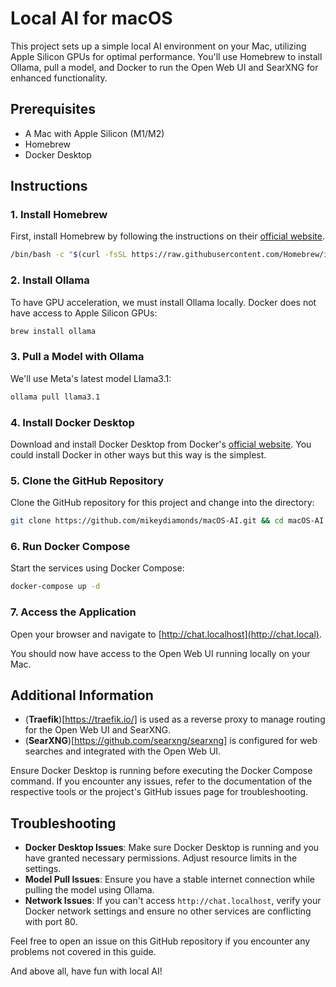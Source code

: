 # Local AI for macOS

This project sets up a simple local AI environment on your Mac, utilizing Apple Silicon GPUs for optimal performance. You'll use Homebrew to install Ollama, pull a model, and Docker to run the Open Web UI and SearXNG for enhanced functionality.

## Prerequisites

- A Mac with Apple Silicon (M1/M2)
- Homebrew
- Docker Desktop

## Instructions

### 1. Install Homebrew

First, install Homebrew by following the instructions on their [official website](https://brew.sh/).

```sh
/bin/bash -c "$(curl -fsSL https://raw.githubusercontent.com/Homebrew/install/HEAD/install.sh)"
```
### 2. Install Ollama

To have GPU acceleration, we must install Ollama locally. Docker does not have access to Apple Silicon GPUs:

```sh
brew install ollama
```

### 3. Pull a Model with Ollama

We'll use Meta's latest model Llama3.1:

```sh
ollama pull llama3.1
```

### 4. Install Docker Desktop
Download and install Docker Desktop from Docker's [official website](https://www.docker.com/products/docker-desktop/). You could install Docker in other ways but this way is the simplest.

### 5. Clone the GitHub Repository
Clone the GitHub repository for this project and change into the directory:

```sh
git clone https://github.com/mikeydiamonds/macOS-AI.git && cd macOS-AI
```

### 6. Run Docker Compose

Start the services using Docker Compose:

```sh
docker-compose up -d
```

### 7. Access the Application

Open your browser and navigate to [http://chat.localhost](http://chat.local).

You should now have access to the Open Web UI running locally on your Mac.

## Additional Information

- (**Traefik**)[https://traefik.io/] is used as a reverse proxy to manage routing for the Open Web UI and SearXNG.
- (**SearXNG**)[https://github.com/searxng/searxng] is configured for web searches and integrated with the Open Web UI.

Ensure Docker Desktop is running before executing the Docker Compose command. If you encounter any issues, refer to the documentation of the respective tools or the project's GitHub issues page for troubleshooting.

## Troubleshooting

- **Docker Desktop Issues**: Make sure Docker Desktop is running and you have granted necessary permissions. Adjust resource limits in the settings.
- **Model Pull Issues**: Ensure you have a stable internet connection while pulling the model using Ollama.
- **Network Issues**: If you can't access `http://chat.localhost`, verify your Docker network settings and ensure no other services are conflicting with port 80.

Feel free to open an issue on this GitHub repository if you encounter any problems not covered in this guide.

And above all, have fun with local AI!
